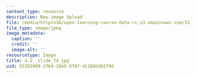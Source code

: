 ```yaml
---
content_type: resource
description: New image Upload
file: /media/https%3A/open-learning-course-data-rc.s3.amazonaws.com/15-s21-nuts-and-bolts-of-business-plans-january-iap-2014/92391989376416b5970fd1186b3b5f9d_4.2._slide_74.jpg
file_type: image/jpeg
image_metadata:
  caption: ''
  credit: ''
  image-alt: ''
resourcetype: Image
title: 4.2._slide_74.jpg
uid: 92391989-3764-16b5-970f-d1186b3b5f9d
---
```

